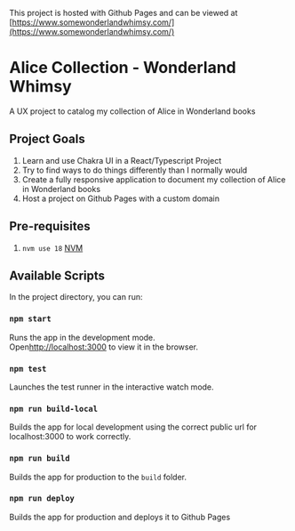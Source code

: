This project is hosted with Github Pages and can be viewed at [https://www.somewonderlandwhimsy.com/](https://www.somewonderlandwhimsy.com/)

# Alice Collection - Wonderland Whimsy

A UX project to catalog my collection of Alice in Wonderland books

## Project Goals

1. Learn and use Chakra UI in a React/Typescript Project
2. Try to find ways to do things differently than I normally would
3. Create a fully responsive application to document my collection of Alice in Wonderland books
4. Host a project on Github Pages with a custom domain

## Pre-requisites

1. `nvm use 18` [NVM](https://github.com/nvm-sh/nvm?tab=readme-ov-file#installing-and-updating)

## Available Scripts

In the project directory, you can run:

### `npm start`

Runs the app in the development mode.<br /> Open[http://localhost:3000](http://localhost:3000) to view it in the browser.

### `npm test`

Launches the test runner in the interactive watch mode.

### `npm run build-local`

Builds the app for local development using the correct public url for localhost:3000 to work correctly.

### `npm run build`

Builds the app for production to the `build` folder.

### `npm run deploy`

Builds the app for production and deploys it to Github Pages
